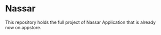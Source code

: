 # Nassar
This repository holds the full project of Nassar Application that is already now on appstore.
